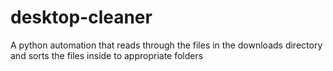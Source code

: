 # desktop-cleaner
A python automation that reads through the files in the downloads directory and sorts the files inside to appropriate folders
